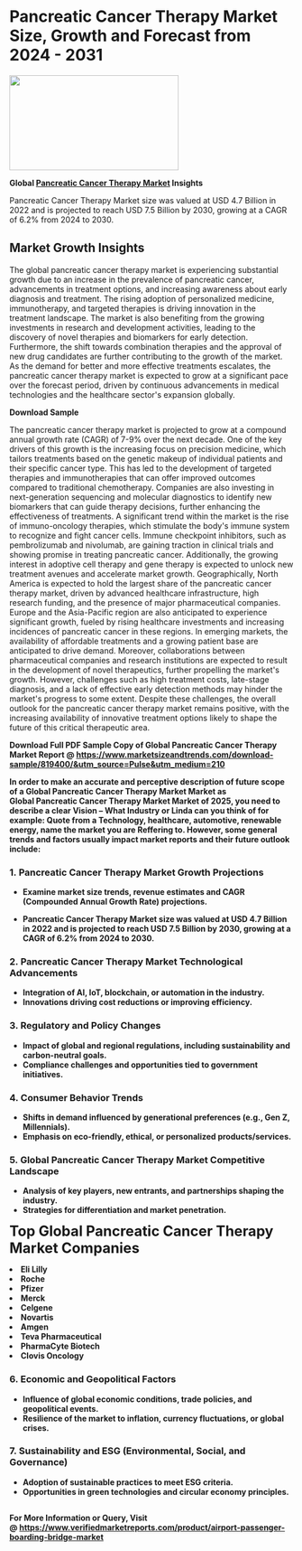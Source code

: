 <H1>Pancreatic Cancer Therapy Market Size, Growth and Forecast from 2024 - 2031</H1><img class="aligncenter size-medium wp-image-584254" src="https://thirdeyenews.in/wp-content/uploads/2024/09/Global-Market-Research-300x168.jpeg" alt="" width="300" height="168" /><p><strong>Global&nbsp;<a href="https://www.marketsizeandtrends.com/download-sample/819400/&amp;utm_source=Pulse&amp;utm_medium=210">Pancreatic Cancer Therapy Market</a> Insights</strong></p><p>Pancreatic Cancer Therapy Market size was valued at USD 4.7 Billion in 2022 and is projected to reach USD 7.5 Billion by 2030, growing at a CAGR of 6.2% from 2024 to 2030.</p><p><h2>Market Growth Insights</h2> <p>The global pancreatic cancer therapy market is experiencing substantial growth due to an increase in the prevalence of pancreatic cancer, advancements in treatment options, and increasing awareness about early diagnosis and treatment. The rising adoption of personalized medicine, immunotherapy, and targeted therapies is driving innovation in the treatment landscape. The market is also benefiting from the growing investments in research and development activities, leading to the discovery of novel therapies and biomarkers for early detection. Furthermore, the shift towards combination therapies and the approval of new drug candidates are further contributing to the growth of the market. As the demand for better and more effective treatments escalates, the pancreatic cancer therapy market is expected to grow at a significant pace over the forecast period, driven by continuous advancements in medical technologies and the healthcare sector's expansion globally.</p> <p><strong>Download Sample</strong></p> <p>The pancreatic cancer therapy market is projected to grow at a compound annual growth rate (CAGR) of 7-9% over the next decade. One of the key drivers of this growth is the increasing focus on precision medicine, which tailors treatments based on the genetic makeup of individual patients and their specific cancer type. This has led to the development of targeted therapies and immunotherapies that can offer improved outcomes compared to traditional chemotherapy. Companies are also investing in next-generation sequencing and molecular diagnostics to identify new biomarkers that can guide therapy decisions, further enhancing the effectiveness of treatments. A significant trend within the market is the rise of immuno-oncology therapies, which stimulate the body's immune system to recognize and fight cancer cells. Immune checkpoint inhibitors, such as pembrolizumab and nivolumab, are gaining traction in clinical trials and showing promise in treating pancreatic cancer. Additionally, the growing interest in adoptive cell therapy and gene therapy is expected to unlock new treatment avenues and accelerate market growth. Geographically, North America is expected to hold the largest share of the pancreatic cancer therapy market, driven by advanced healthcare infrastructure, high research funding, and the presence of major pharmaceutical companies. Europe and the Asia-Pacific region are also anticipated to experience significant growth, fueled by rising healthcare investments and increasing incidences of pancreatic cancer in these regions. In emerging markets, the availability of affordable treatments and a growing patient base are anticipated to drive demand. Moreover, collaborations between pharmaceutical companies and research institutions are expected to result in the development of novel therapeutics, further propelling the market's growth. However, challenges such as high treatment costs, late-stage diagnosis, and a lack of effective early detection methods may hinder the market's progress to some extent. Despite these challenges, the overall outlook for the pancreatic cancer therapy market remains positive, with the increasing availability of innovative treatment options likely to shape the future of this critical therapeutic area.</p> <p><strong></p><p><span class=""><strong>Download Full PDF Sample Copy of Global Pancreatic Cancer Therapy Market Report</strong> @ <a href="https://www.marketsizeandtrends.com/download-sample/819400/&amp;utm_source=Pulse&amp;utm_medium=210" target="_blank">https://www.marketsizeandtrends.com/download-sample/819400/&amp;utm_source=Pulse&amp;utm_medium=210</a></span></p><p>In order to make an accurate and perceptive description of future scope of a Global&nbsp;Pancreatic Cancer Therapy Market Market as Global&nbsp;Pancreatic Cancer Therapy Market Market of 2025, you need to describe a clear Vision &ndash; What Industry or Linda can you think of for example: Quote from a Technology, healthcare, automotive, renewable energy, name the market you are Reffering to. However, some general trends and factors usually impact market reports and their future outlook include:</p><h3>1.&nbsp;<strong>Pancreatic Cancer Therapy Market Growth Projections</strong></h3><ul><li>Examine market size trends, revenue estimates and CAGR (Compounded Annual Growth Rate) projections.</li><li><p>Pancreatic Cancer Therapy Market size was valued at USD 4.7 Billion in 2022 and is projected to reach USD 7.5 Billion by 2030, growing at a CAGR of 6.2% from 2024 to 2030.</p></li></ul><h3>2.&nbsp;<strong>Pancreatic Cancer Therapy Market Technological Advancements</strong></h3><ul><li>Integration of AI, IoT, blockchain, or automation in the industry.</li><li>Innovations driving cost reductions or improving efficiency.</li></ul><h3>3.&nbsp;<strong>Regulatory and Policy Changes</strong></h3><ul><li>Impact of global and regional regulations, including sustainability and carbon-neutral goals.</li><li>Compliance challenges and opportunities tied to government initiatives.</li></ul><h3>4.&nbsp;<strong>Consumer Behavior Trends</strong></h3><ul><li>Shifts in demand influenced by generational preferences (e.g., Gen Z, Millennials).</li><li>Emphasis on eco-friendly, ethical, or personalized products/services.</li></ul><h3>5.&nbsp;<strong>Global Pancreatic Cancer Therapy Market Competitive Landscape</strong></h3><ul><li>Analysis of key players, new entrants, and partnerships shaping the industry.</li><li>Strategies for differentiation and market penetration.</li></ul><p data-pm-slice="1 1 []"><span style="color: inherit; font-family: inherit; font-size: 25px;">Top Global Pancreatic Cancer Therapy Market Companies</span></p><div class="" data-test-id=""><p><li>Eli Lilly</li><li> Roche</li><li> Pfizer</li><li> Merck</li><li> Celgene</li><li> Novartis</li><li> Amgen</li><li> Teva Pharmaceutical</li><li> PharmaCyte Biotech</li><li> Clovis Oncology</li></p></div><h3>6.&nbsp;<strong>Economic and Geopolitical Factors</strong></h3><ul><li>Influence of global economic conditions, trade policies, and geopolitical events.</li><li>Resilience of the market to inflation, currency fluctuations, or global crises.</li></ul><h3>7.&nbsp;<strong>Sustainability and ESG (Environmental, Social, and Governance)</strong></h3><ul><li>Adoption of sustainable practices to meet ESG criteria.</li><li>Opportunities in green technologies and circular economy principles.</li></ul><h2><strong style="font-size: 14px;">For More Information or Query, Visit @&nbsp;</strong><a style="background-color: #ffffff; font-size: 14px;" href="https://www.marketsizeandtrends.com/report/pancreatic-cancer-therapy-market/" target="_blank">https://www.verifiedmarketreports.com/product/airport-passenger-boarding-bridge-market</a></h2>
